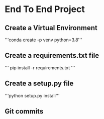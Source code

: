 # End To End Project 

## Create a Virtual Environment 

'''conda create -p venv python=3.8'''

## Create a requirements.txt file

''' pip install -r requirements.txt '''

## Create a setup.py file

'''python setup.py install'''

## Git commits

